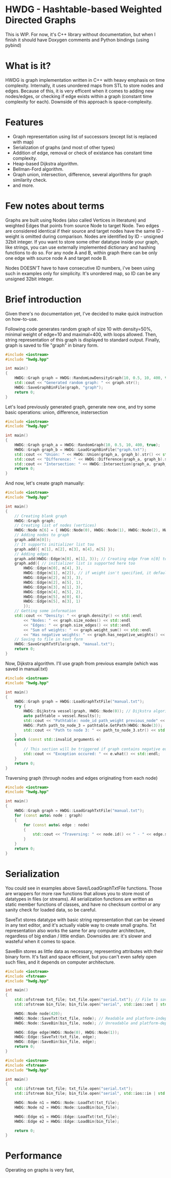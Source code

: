 # HWDG - Hashtable-based Weighted Directed Graphs
This is WIP. For now, it's C++ library without documentation, but when I finish it should have Doxygen comments and Python bindings (using pybind)  

# What is it?
HWDG is graph implementation written in C++ with heavy emphasis on time complexity. Internally, it uses unordered maps from STL to store nodes and edges. Because of this, it is very efficent when it comes to adding new nodes/edges, or checking if edge exists within a graph (constant time complexity for each). Downside of this approach is space-complexity.

# Features
- Graph representation using list of successors (except list is replaced with map)
- Serialization of graphs (and most of other types)
- Addition of edge, removal or check of existance has constant time complexity.
- Heap-based Dijkstra algorithm.
- Bellman-Ford algorithm.
- Graph union, intersection, difference, several algorithms for graph similarity check.
- and more.

# Few notes about terms
Graphs are built using Nodes (also called Vertices in literature) and weighted Edges that points from source Node to target Node. Two edges are considered identical if their source and target nodes have the same ID - weight is omitted during comparison. Nodes are identified by ID - unsigned 32bit integer. If you want to store some other datatype inside your graph, like strings, you can use externally implemented dictionary and hashing functions to do so. For any node A and B, within graph there can be only one edge with source node A and target node B.

Nodes DOESN'T have to have consecutive ID numbers, i've been using such in examples only for simplicity. It's unordered map, so ID can be any unsigned 32bit integer.

# Brief introduction
Given there's no documentation yet, I've decided to make quick instruction on how-to-use.

Following code generates random graph of size 10 with density=50%, minimal weight of edge=10 and maximal=400, with loops allowed. Then, string representation of this graph is displayed to standard output. Finally, graph is saved to file "graph" in binary form.
```c++
#include <iostream>
#include "hwdg.hpp"

int main()
{
	HWDG::Graph graph = HWDG::RandomLowDensityGraph(10, 0.5, 10, 400, true);
	std::cout << "Generated random graph: " << graph.str();
	HWDG::SaveGraphBinFile(graph, "graph");
	return 0;
}
```

Let's load previously generated graph, generate new one, and try some basic operations: union, difference, instersection
```c++
#include <iostream>
#include "hwdg.hpp"

int main()
{
	HWDG::Graph graph_a = HWDG::RandomGraph(10, 0.5, 10, 400, true);
	HWDG::Graph graph_b = HWDG::LoadGraphBinFile("graph.txt");
	std::cout << "Union: " << HWDG::Union(graph_a, graph_b).str() << std::endl;
	std::cout << "Difference: " << HWDG::Difference(graph_a, graph_b).str() << std::endl;
	std::cout << "Intersection: " << HWDG::Intersection(graph_a, graph_b, 0.5).str() << std::endl;
	return 0;
}
```

And now, let's create graph manually:
```c++
#include <iostream>
#include "hwdg.hpp"

int main()
{
	// Creating blank graph
	HWDG::Graph graph;
	// Creating list of nodes (vertices)
	HWDG::Node n[6] = { HWDG::Node(0), HWDG::Node(1), HWDG::Node(2), HWDG::Node(3), HWDG::Node(4), HWDG::Node(5) };
	// Adding nodes to graph
	graph.add(n[0]);
	// It supports initializer list too
	graph.add({ n[1], n[2], n[3], n[4], n[5] });
	// Adding edges
	graph.add(HWDG::Edge(n[0], n[1], 3)); // Creating edge from n[0] to n[1] with weight=3
	graph.add({ // initializer list is supported here too
		HWDG::Edge(n[0], n[4], 3), 
		HWDG::Edge(n[1], n[2]), // if weight isn't specified, it defaults to 1
		HWDG::Edge(n[2], n[3], 3),
		HWDG::Edge(n[2], n[5], 1),
		HWDG::Edge(n[3], n[1], 3),
		HWDG::Edge(n[4], n[5], 2),
		HWDG::Edge(n[5], n[0], 6),
		HWDG::Edge(n[5], n[3], 1)
		});
	// Getting some information
	std::cout << "Density: " << graph.density() << std::endl
		<< "Nodes: " << graph.size_nodes() << std::endl
		<< "Edges: " << graph.size_edges() << std::endl
		<< "Sum of weights: " << graph.weight_sum() << std::endl
		<< "Has negative weights: " << graph.has_negative_weights() << std::endl;
	// Saving to file in text form
	HWDG::SaveGraphTxtFile(graph, "manual.txt");
	return 0;
}
```

Now, Dijkstra algorithm. I'll use graph from previous example (which was saved in manual.txt)
```c++
#include <iostream>
#include "hwdg.hpp"

int main()
{
	HWDG::Graph graph = HWDG::LoadGraphTxtFile("manual.txt");
	try {
		HWDG::Dijkstra vessel(graph, HWDG::Node(0)); // Dijkstra algorithm is executed in constructor
		auto pathtable = vessel.Results();
		std::cout << "Pathtable: node_id path_weight previous_node" << std::endl << pathtable.str() << std::endl;
		HWDG::Path path_to_node_3 = pathtable.GetPath(HWDG::Node(3));
		std::cout << "Path to node 3: " << path_to_node_3.str() << std::endl;
	}
	catch (const std::invalid_argument& e)
	{
		// This section will be triggered if graph contains negative edges
		std::cout << "Exception occured: " << e.what() << std::endl;
	}
	return 0;
}
```

Traversing graph (through nodes and edges originating from each node)
```c++
#include <iostream>
#include "hwdg.hpp"

int main()
{
	HWDG::Graph graph = HWDG::LoadGraphTxtFile("manual.txt");
	for (const auto& node : graph)
	{
		for (const auto& edge : node)
		{
			std::cout << "Traversing: " << node.id() << " - " << edge.str() << std::endl;
		}
	}
	return 0;
}
```

# Serialization
You could see in examples above Save/LoadGraphTxtFile functions. Those are wrappers for more raw functions that allows you to store most of datatypes in files (or streams). All serialization functions are written as static member functions of classes, and have no checksum control or any sanity check for loaded data, so be careful. 

SaveTxt stores datatype with basic string representation that can be viewed in any text editor, and it's actually viable way to create small graphs. Txt representation also works the same for any computer architecture, regardless of big endian / little endian. Downsides are: it's slower and wasteful when it comes to space.

SaveBin stores as little data as necessary, representing attributes with their binary form. It's fast and space efficient, but you can't even safely open such files, and it depends on computer architecture.
```c++
#include <iostream>
#include <fstream>
#include "hwdg.hpp"

int main()
{
	std::ofstream txt_file; txt_file.open("serial.txt"); // File to save TXT representation
	std::ofstream bin_file;	bin_file.open("serial", std::ios::out | std::ios::binary); // File to save BIN representation

	HWDG::Node node(420);
	HWDG::Node::SaveTxt(txt_file, node); // Readable and platform-independant, but slow and spaceful way of serialization
	HWDG::Node::SaveBin(bin_file, node); // Unreadable and platform-dependant, but fast and compact way of serialization

	HWDG::Edge edge(HWDG::Node(0), HWDG::Node(1));
	HWDG::Edge::SaveTxt(txt_file, edge);
	HWDG::Edge::SaveBin(bin_file, edge);
	return 0;
}
```
```c++
#include <iostream>
#include <fstream>
#include "hwdg.hpp"

int main()
{
	std::ifstream txt_file; txt_file.open("serial.txt");
	std::ifstream bin_file;	bin_file.open("serial", std::ios::in | std::ios::binary);

	HWDG::Node n1 = HWDG::Node::LoadTxt(txt_file);
	HWDG::Node n2 = HWDG::Node::LoadBin(bin_file);

	HWDG::Edge e1 = HWDG::Edge::LoadTxt(txt_file);
	HWDG::Edge e2 = HWDG::Edge::LoadBin(bin_file);

	return 0;
}
```

# Performance
Operating on graphs is very fast, 
